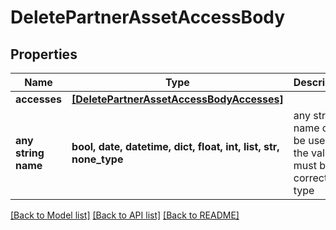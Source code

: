# DeletePartnerAssetAccessBody


## Properties
Name | Type | Description | Notes
------------ | ------------- | ------------- | -------------
**accesses** | [**[DeletePartnerAssetAccessBodyAccesses]**](DeletePartnerAssetAccessBodyAccesses.md) |  | 
**any string name** | **bool, date, datetime, dict, float, int, list, str, none_type** | any string name can be used but the value must be the correct type | [optional]

[[Back to Model list]](../README.md#documentation-for-models) [[Back to API list]](../README.md#documentation-for-api-endpoints) [[Back to README]](../README.md)


